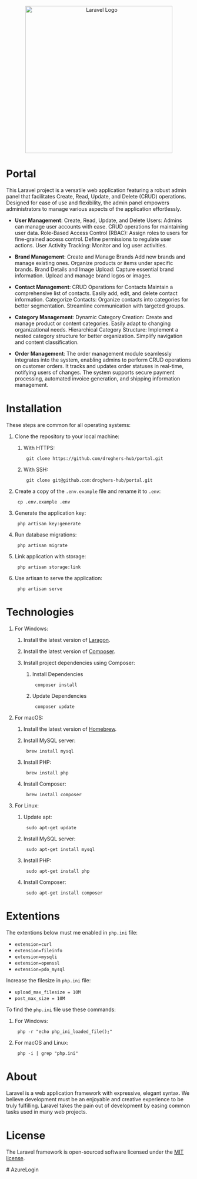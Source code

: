 <p align="center"><a href="https://laravel.com" target="_blank"><img src="https://raw.githubusercontent.com/laravel/art/master/logo-lockup/5%20SVG/2%20CMYK/1%20Full%20Color/laravel-logolockup-cmyk-red.svg" width="400" alt="Laravel Logo"></a></p>

# Portal
This Laravel project is a versatile web application featuring a robust admin panel that facilitates Create, Read, Update, and Delete (CRUD) operations. Designed for ease of use and flexibility, the admin panel empowers administrators to manage various aspects of the application effortlessly.

* **User Management**: Create, Read, Update, and Delete Users: Admins can manage user accounts with ease. CRUD operations for maintaining user data. Role-Based Access Control (RBAC): Assign roles to users for fine-grained access control. Define permissions to regulate user actions. User Activity Tracking: Monitor and log user activities.

* **Brand Management**: Create and Manage Brands Add new brands and manage existing ones. Organize products or items under specific brands. Brand Details and Image Upload: Capture essential brand information. Upload and manage brand logos or images.

* **Contact Management**: CRUD Operations for Contacts Maintain a comprehensive list of contacts. Easily add, edit, and delete contact information. Categorize Contacts: Organize contacts into categories for better segmentation. Streamline communication with targeted groups.

* **Category Management**: Dynamic Category Creation: Create and manage product or content categories. Easily adapt to changing organizational needs. Hierarchical Category Structure: Implement a nested category structure for better organization. Simplify navigation and content classification.

*  **Order Management**: The order management module seamlessly integrates into the system, enabling admins to perform CRUD operations on customer orders. It tracks and updates order statuses in real-time, notifying users of changes. The system supports secure payment processing, automated invoice generation, and shipping information management.

# Installation
These steps are common for all operating systems:

1. Clone the repository to your local machine:

	1. With HTTPS:

			git clone https://github.com/droghers-hub/portal.git

	2. With SSH:

			git clone git@github.com:droghers-hub/portal.git

2. Create a copy of the `.env.example` file and rename it to `.env`:

		cp .env.example .env

3. Generate the application key:

		php artisan key:generate

4. Run database migrations:

		php artisan migrate

5. Link application with storage:

		php artisan storage:link

6. Use artisan to serve the application:

		php artisan serve

# Technologies

1. For Windows:
	1. Install the latest version of [Laragon](https://laragon.org/download/index.html).
	2. Install the latest version of [Composer](https://getcomposer.org/download/).
	3. Install project dependencies using Composer:

		1. Install Dependencies

				composer install

		2. Update Dependencies

				composer update

2. For macOS:

	1. Install the latest version of [Homebrew](https://brew.sh/).

	2. Install MySQL server:

			brew install mysql

	3. Install PHP:

			brew install php

	4. Install Composer:

			brew install composer

3. For Linux:

	1. Update apt:

			sudo apt-get update

	2. Install MySQL server:

			sudo apt-get install mysql

	3. Install PHP:

			sudo apt-get install php

	4. Install Composer:

			sudo apt-get install composer

# Extentions
The extentions below must me enabled in `php.ini` file:

- `extension=curl`
- `extension=fileinfo`
- `extension=mysqli`
- `extension=openssl`
- `extension=pdo_mysql`

Increase the filesize in `php.ini` file:

- `upload_max_filesize = 10M`
- `post_max_size = 10M`

To find the `php.ini` file use these commands:

1. For Windows:

		php -r "echo php_ini_loaded_file();"

2. For macOS and Linux:

		php -i | grep "php.ini"

# About
Laravel is a web application framework with expressive, elegant syntax. We believe development must be an enjoyable and creative experience to be truly fulfilling. Laravel takes the pain out of development by easing common tasks used in many web projects.

# License

The Laravel framework is open-sourced software licensed under the [MIT license](https://opensource.org/licenses/MIT).


#   A z u r e L o g i n  
 